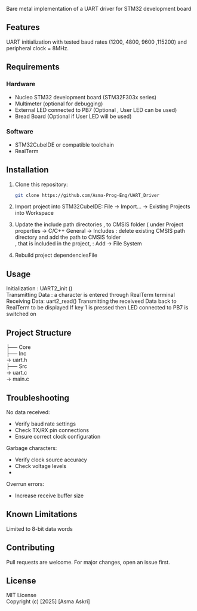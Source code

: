 Bare metal implementation  of a  UART driver for STM32 development board 
## Features
UART initialization with tested baud rates (1200, 4800, 9600 ,115200) and peripheral clock = 8MHz.
## Requirements
### Hardware
- Nucleo STM32 development board (STM32F303x series)
- Multimeter (optional for debugging)
- External LED connected to PB7 (Optional , User LED can be used)
- Bread Board (Optional if  User LED will be used)
  
### Software
- STM32CubeIDE or compatible toolchain
- RealTerm
  
## Installation
1. Clone this repository:
   ```bash
   git clone https://github.com/Asma-Prog-Eng/UART_Driver
   
2. Import project into STM32CubeIDE:
File → Import... → Existing Projects into Workspace

3. Update the include path directories ,  to CMSIS folder ( under Project properties -> C/C++ General -> Includes : delete existing CMSIS path directory and  add the path to CMSIS folder <br />,
   that is included in the project, : Add -> File System <br />

4. Rebuild project dependenciesFile 

## Usage
Initialization : UART2_init () <br />
Transmitting Data : a character is entered through RealTerm terminal <br />
Receiving Data: uart2_read() 
Transmitting the receiveed Data back to RealTerm to be displayed
If key 1 is pressed then LED connected to PB7 is switched on

## Project Structure

├── Core<br />
├── Inc<br />  → uart.h <br />
├── Src<br /> → uart.c<br /> → main.c

## Troubleshooting

No data received: <br />
- Verify baud rate settings <br />
- Check TX/RX pin connections <br />
- Ensure correct clock configuration <br />

Garbage characters: <br />
- Verify clock source accuracy <br />
- Check voltage levels <br />
- 
Overrun errors: <br />
- Increase receive buffer size <br />

## Known Limitations
Limited to 8-bit data words

## Contributing
Pull requests are welcome. For major changes, open an issue first.

## License
MIT License <br />
Copyright (c) [2025] [Asma Askri]
